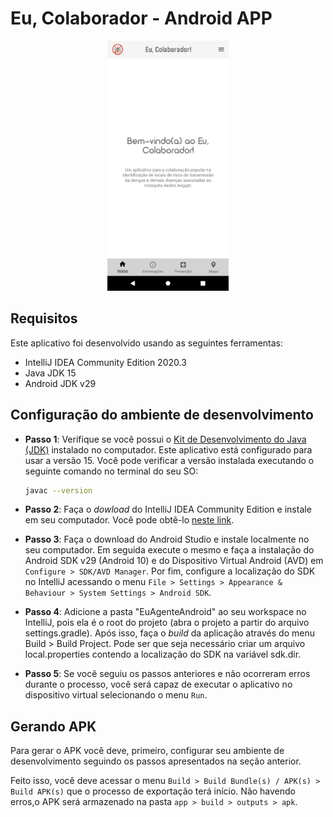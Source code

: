 # Eu, Colaborador - Android APP

<span style="display: block; text-align:center;">
    <img src="eu-colaborador.png" height="400" >
</span>

## Requisitos

Este aplicativo foi desenvolvido usando as seguintes ferramentas:

- IntelliJ IDEA Community Edition 2020.3
- Java JDK 15
- Android JDK v29

## Configuração do ambiente de desenvolvimento

- **Passo 1**: Verifique se você possui o [Kit de Desenvolvimento do Java (JDK)](https://www.oracle.com/java/technologies/javase/jdk15-archive-downloads.html) instalado no computador. Este aplicativo está configurado para usar a versão 15. Você pode verificar a versão instalada executando o seguinte comando no terminal do seu SO:

  ```bash
  javac --version
  ```

- **Passo 2**: Faça o _dowload_ do IntelliJ IDEA Community Edition e instale em seu computador. Você pode obtê-lo [neste link](https://www.jetbrains.com/pt-br/idea/download).

- **Passo 3**: Faça o download do Android Studio e instale localmente no seu computador. Em seguida execute o mesmo e faça a instalação do Android SDK v29 (Android 10) e do Dispositivo Virtual Android (AVD) em `Configure > SDK/AVD Manager`. Por fim, configure a localização do SDK no IntelliJ acessando o menu `File > Settings > Appearance & Behaviour > System Settings > Android SDK`.

- **Passo 4**: Adicione a pasta "EuAgenteAndroid" ao seu workspace no IntelliJ, pois ela é o root do projeto (abra o projeto a partir do arquivo settings.gradle).  Após isso, faça o _build_ da aplicação através do menu Build > Build Project. Pode ser que seja necessário criar um arquivo local.properties contendo a localização do SDK na variável sdk.dir.

- **Passo 5**: Se você seguiu os passos anteriores e não ocorreram erros durante o processo, você será capaz de executar o aplicativo no dispositivo virtual selecionando o menu `Run`.

## Gerando APK

Para gerar o APK você deve, primeiro, configurar seu ambiente de desenvolvimento seguindo os passos apresentados na seção anterior.

Feito isso, você deve acessar o menu `Build > Build Bundle(s) / APK(s) > Build APK(s)` que o processo de exportação terá início. 
Não havendo erros,o APK será armazenado na pasta `app > build > outputs > apk`.
